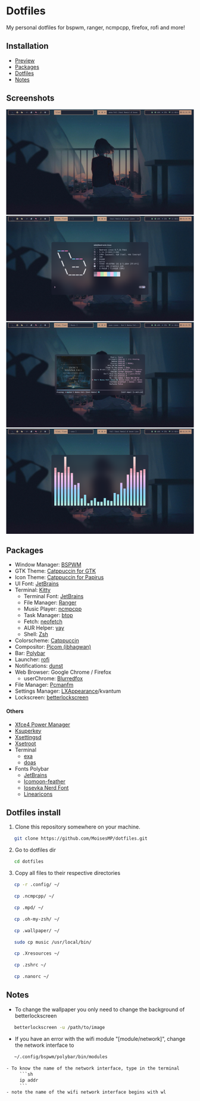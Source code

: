 # Dotfiles
My personal dotfiles for bspwm, ranger, ncmpcpp, firefox, rofi and more!

## Installation
* [Preview](#screenshots)
* [Packages](#packages)
* [Dotfiles](#dotfiles-install)
* [Notes](#notes)


## Screenshots 
![Desktop Screenshots](https://raw.githubusercontent.com/MoisesMP/dotfiles/main/Screenshots/desktop.png)
![Desktop Screenshots](https://raw.githubusercontent.com/MoisesMP/dotfiles/main/Screenshots/neofetch.png)
![Desktop Screenshots](https://raw.githubusercontent.com/MoisesMP/dotfiles/main/Screenshots/ncmpcpp.png)
![Desktop Screenshots](https://raw.githubusercontent.com/MoisesMP/dotfiles/main/Screenshots/cava.png)

## Packages
- Window Manager: [BSPWM](https://github.com/baskerville/bspwm) 
- GTK Theme: [Catppuccin for GTK](https://github.com/catppuccin/gtk)
- Icon Theme: [Catppuccin for Papirus](https://github.com/catppuccin/papirus-folders)
- UI Font: [JetBrains](https://www.jetbrains.com/es-es/lp/mono/) 
- Terminal: [Kitty](https://sw.kovidgoyal.net/kitty/) 
   - Terminal Font: [JetBrains](https://www.jetbrains.com/es-es/lp/mono/) 
   - File Manager: [Ranger](https://github.com/ranger/ranger) 
   - Music Player: [ncmpcpp](https://rybczak.net/ncmpcpp/) 
   - Task Manager: [btop](https://github.com/aristocratos/btop) 
   - Fetch: [neofetch](https://github.com/dylanaraps/neofetch) 
   - AUR Helper: [yay](https://github.com/Jguer/yay) 
   - Shell: [Zsh](https://www.zsh.org/)   
- Colorscheme: [Catppuccin](https://github.com/catppuccin/catppuccin) 
- Compositor: [Picom (ibhagwan)](https://github.com/ibhagwan/picom) 
- Bar: [Polybar](https://github.com/polybar/polybar) 
- Launcher: [rofi](https://github.com/davatorium/rofi)
- Notifications: [dunst](https://dunst-project.org/)
- Web Browser: Google Chrome / Firefox
  - userChrome: [Blurredfox](https://github.com/manilarome/blurredfox)  
- File Manager: [Pcmanfm](https://wiki.lxde.org/en/PCManFM) 
- Settings Manager: [LXAppearance](https://wiki.lxde.org/en/LXAppearance)/kvantum
- Lockscreen: [betterlockscreen](https://github.com/betterlockscreen/betterlockscreen) 
#### Others
- [Xfce4 Power Manager](https://docs.xfce.org/xfce/xfce4-power-manager/start)
- [Ksuperkey](https://github.com/hanschen/ksuperkey)
- [Xsettingsd](https://github.com/derat/xsettingsd)
- [Xsetroot](https://www.x.org/archive/X11R7.5/doc/man/man1/xsetroot.1.html)
- Terminal
   - [exa](https://github.com/ogham/exa)
   - [doas](https://github.com/slicer69/doas)
- Fonts Polybar
   - [JetBrains](https://www.jetbrains.com/es-es/lp/mono/)
   - [Icomoon-feather](https://icomoon.io/icons-icomoon.html)
   - [Iosevka Nerd Font](https://github.com/ryanoasis/nerd-fonts)
   - [Linearicons](https://linearicons.com/)

## Dotfiles install
1. Clone this repository somewhere on your machine.
```sh
   git clone https://github.com/MoisesMP/dotfiles.git
```
2. Go to dotfiles dir
```sh
   cd dotfiles
```
3. Copy all files to their respective directories 
```sh
   cp -r .config/ ~/
```
```sh
   cp .ncmpcpp/ ~/
```
```sh
   cp .mpd/ ~/
```
```sh
   cp .oh-my-zsh/ ~/
```
```sh
   cp .wallpaper/ ~/
```
```sh
   sudo cp music /usr/local/bin/
```
```sh
   cp .Xresources ~/
```
```sh
   cp .zshrc ~/
```
```sh
   cp .nanorc ~/
```


## Notes
- To change the wallpaper you only need to change the background of betterlockscreen
```sh
   betterlockscreen -u /path/to/image
```

- If you have an error with the wifi module "[module/network]", change the network interface to
```sh
   ~/.config/bspwm/polybar/bin/modules
```
    - To know the name of the network interface, type in the terminal
         ```sh
         ip addr
         ```
    - note the name of the wifi network interface begins with wl
 
